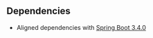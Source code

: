 ## Dependencies

* Aligned dependencies with [Spring Boot 3.4.0](https://github.com/spring-projects/spring-boot/releases/tag/v3.4.0)
